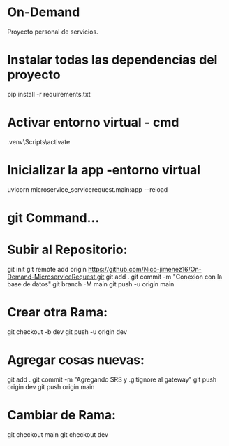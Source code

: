 # On-Demand
Proyecto personal de servicios.

# Instalar todas las dependencias del proyecto
pip install -r requirements.txt

# Activar entorno virtual - cmd
.venv\Scripts\activate

# Inicializar la app -entorno virtual
uvicorn microservice_servicerequest.main:app --reload



# git Command...
# Subir al Repositorio:
git init
git remote add origin https://github.com/Nico-jimenez16/On-Demand-MicroserviceRequest.git
git add .
git commit -m "Conexion con la base de datos"
git branch -M main
git push -u origin main

# Crear otra Rama:
git checkout -b dev
git push -u origin dev

# Agregar cosas nuevas:
git add .
git commit -m "Agregando SRS y .gitignore al gateway"
git push origin dev
git push origin main

# Cambiar de Rama:
git checkout main
git checkout dev



